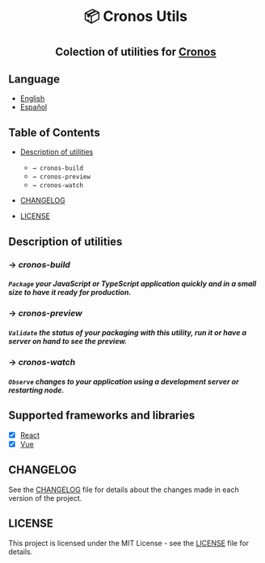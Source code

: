 <div align="center">

# 📦 Cronos Utils

## Colection of utilities for [Cronos](https://github.com/cronos-js/cronos.js)

</div>

## Language

- [English](README.md)
- [Español](README.es.md)

## Table of Contents

- [Description of utilities](#description-of-utilities)

  - `→ cronos-build`
  - `→ cronos-preview`
  - `→ cronos-watch`

- [CHANGELOG](#changelog)
- [LICENSE](#license)

## Description of utilities

### → **_cronos-build_**

##### `Package` your JavaScript or TypeScript application quickly and in a small size to have it ready for production.

### → **_cronos-preview_**

##### `Validate` the status of your packaging with this utility, run it or have a server on hand to see the preview.

### → **_cronos-watch_**

##### `Observe` changes to your application using a development server or restarting node.

## Supported frameworks and libraries

- [x] [React](https://reactjs.org/)
- [x] [Vue](https://vuejs.org/)

## CHANGELOG

See the [CHANGELOG](CHANGELOG.md) file for details about the changes made in each version of the project.

## LICENSE

This project is licensed under the MIT License - see the [LICENSE](LICENSE) file for details.
